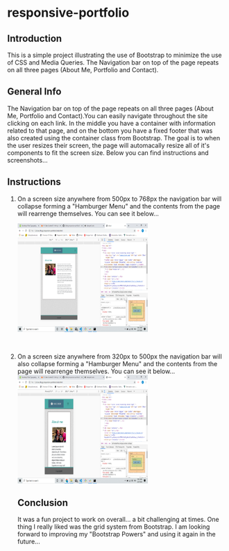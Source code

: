 # responsive-portfolio

## Introduction

This is a simple project illustrating the use of Bootstrap to minimize the use of CSS and Media Queries. The Navigation bar on top of the page repeats on all three pages (About Me, Portfolio and Contact).


## General Info

The Navigation bar on top of the page repeats on all three pages (About Me, Portfolio and Contact).You can easily navigate throughout the site clicking on each link. In the middle you have a container with information related to that page, and on the bottom you have a fixed footer that was also created using the container class from Bootstrap. The goal is to when the user resizes their screen, the page will automacally resize all of it's components to fit the screen size. Below you can find instructions and screenshots... 


## Instructions

<ol>
  <li>On a screen size anywhere from 500px to 768px the navigation bar will collapse forming a "Hamburger Menu" and the contents from the page will rearrenge themselves. You can see it below...
    <br>

<img src="images/Screenshot3.png" alt="screenshot" width="300px" height="250px"></li>
<br>
 <li>On a screen size anywhere from 320px to 500px  the navigation bar will also collapse forming a "Hamburger Menu" and the contents from the page will rearrenge themselves. You can see it below...
 <br>
 <img src="images/Screenshot2.png" alt="screenshot" width="300px" height="250px"></li>
 
 ## Conclusion
 
 It was a fun project to work on overall... a bit challenging at times. One thing I really liked was the grid system from Bootstrap. I am looking forward to improving my "Bootstrap Powers" and using it again in the future...
 

 

 